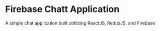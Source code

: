# Firebase Chatt Application

A simple chat application built utitlizing ReactJS, ReduxJS, and Firebase